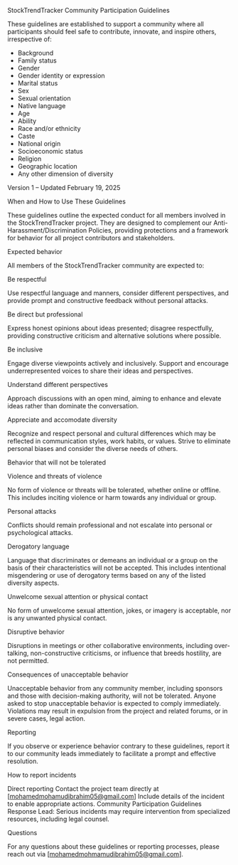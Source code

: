 StockTrendTracker Community Participation Guidelines

These guidelines are established to support a community where all participants should feel safe to contribute, innovate, and inspire others, irrespective of:

- Background
- Family status
- Gender
- Gender identity or expression
- Marital status
- Sex
- Sexual orientation
- Native language
- Age
- Ability
- Race and/or ethnicity
- Caste
- National origin
- Socioeconomic status
- Religion
- Geographic location
- Any other dimension of diversity

Version 1 – Updated February 19, 2025

When and How to Use These Guidelines

These guidelines outline the expected conduct for all members involved in the StockTrendTracker project. They are designed to complement our Anti-Harassment/Discrimination Policies, providing protections and a framework for behavior for all project contributors and stakeholders.

Expected behavior

All members of the StockTrendTracker community are expected to:

Be respectful

Use respectful language and manners, consider different perspectives, and provide prompt and constructive feedback without personal attacks.

Be direct but professional

Express honest opinions about ideas presented; disagree respectfully, providing constructive criticism and alternative solutions where possible.

Be inclusive

Engage diverse viewpoints actively and inclusively. Support and encourage underrepresented voices to share their ideas and perspectives.

Understand different perspectives

Approach discussions with an open mind, aiming to enhance and elevate ideas rather than dominate the conversation.

Appreciate and accomodate diversity

Recognize and respect personal and cultural differences which may be reflected in communication styles, work habits, or values. Strive to eliminate personal biases and consider the diverse needs of others.

Behavior that will not be tolerated

Violence and threats of violence

No form of violence or threats will be tolerated, whether online or offline. This includes inciting violence or harm towards any individual or group.

Personal attacks

Conflicts should remain professional and not escalate into personal or psychological attacks.

Derogatory language

Language that discriminates or demeans an individual or a group on the basis of their characteristics will not be accepted. This includes intentional misgendering or use of derogatory terms based on any of the listed diversity aspects.

Unwelcome sexual attention or physical contact

No form of unwelcome sexual attention, jokes, or imagery is acceptable, nor is any unwanted physical contact.

Disruptive behavior

Disruptions in meetings or other collaborative environments, including over-talking, non-constructive criticisms, or influence that breeds hostility, are not permitted.

Consequences of unacceptable behavior

Unacceptable behavior from any community member, including sponsors and those with decision-making authority, will not be tolerated. Anyone asked to stop unacceptable behavior is expected to comply immediately. Violations may result in expulsion from the project and related forums, or in severe cases, legal action.

Reporting

If you observe or experience behavior contrary to these guidelines, report it to our community leads immediately to facilitate a prompt and effective resolution.

How to report incidents

Direct reporting
Contact the project team directly at [mohamedmohamudibrahim05@gmail.com] Include details of the incident to enable appropriate actions.
Community Participation Guidelines Response Lead: Serious incidents may require intervention from specialized resources, including legal counsel.

Questions

For any questions about these guidelines or reporting processes, please reach out via [mohamedmohmamudibrahim05@gmail.com].
